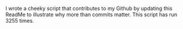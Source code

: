 I wrote a cheeky script that contributes to my Github by updating this ReadMe to illustrate why more than commits matter. This script has run 3255 times.